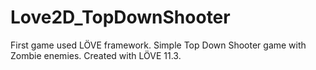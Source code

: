 # Love2D_TopDownShooter
 First game used LÖVE framework. Simple Top Down Shooter game with Zombie enemies. Created with LÖVE 11.3.
